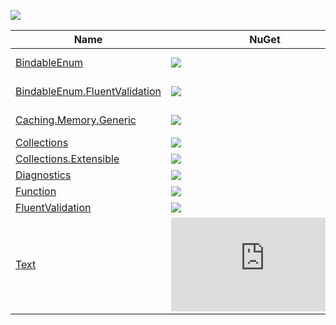 ![](https://img.shields.io/github/license/Woody230/CSharpExtensions)

| Name | NuGet | Description |
| --- | --- | --- | 
| [BindableEnum](BindableEnum/Library/README.md) | [![](https://img.shields.io/nuget/v/Woody230.BindableEnum)](https://www.nuget.org/packages/Woody230.BindableEnum) | Enumeration wrapper for manual model state validation in ASP.NET Core. |
| [BindableEnum.FluentValidation](BindableEnum.FluentValidation/Library/README.md) | [![](https://img.shields.io/nuget/v/Woody230.BindableEnum.FluentValidation)](https://www.nuget.org/packages/Woody230.BindableEnum.FluentValidation) | Extensions for the [FluentValidation](https://github.com/FluentValidation/FluentValidation) library within the context of the [BindableEnum](BindableEnum/Library/README.md) library. |
| [Caching.Memory.Generic](Caching.Memory.Generic/Library/README.md)  | [![](https://img.shields.io/nuget/v/Woody230.Caching.Memory.Generic)](https://www.nuget.org/packages/Woody230.Caching.Memory.Generic) | Typed wrapper of the Microsoft.Extensions.Caching.Memory.MemoryCache. |
| [Collections](Collections/Library/README.md) | [![](https://img.shields.io/nuget/v/Woody230.Collections)](https://www.nuget.org/packages/Woody230.Collections) | Extensions for the System.Collections namespace. | 
| [Collections.Extensible](Collections.Extensible/Library/README.md) | [![](https://img.shields.io/nuget/v/Woody230.Collections.Extensible)](https://www.nuget.org/packages/Woody230.Collections.Extensible) | Custom collections extending System.Collections. | 
| [Diagnostics](Diagnostics/Library/README.md) | [![](https://img.shields.io/nuget/v/Woody230.Diagnostics)](https://www.nuget.org/packages/Woody230.Diagnostics) | Extensions for the System.Diagnostics namespace. | 
| [Function](Function/Library/README.md) | [![](https://img.shields.io/nuget/v/Woody230.Function)](https://www.nuget.org/packages/Woody230.Function) | Extensions for functions. |
| [FluentValidation](FluentValidation/Library/README.md) | [![](https://img.shields.io/nuget/v/Woody230.FluentValidation)](https://www.nuget.org/packages/Woody230.FluentValidation) | Extensions for the [FluentValidation](https://github.com/FluentValidation/FluentValidation) library. |
| [Text](Text/Library/README.md) | [![](https://img.shields.io/nuget/v/Woody230.Text)](https://www.nuget.org/packages/Woody230.Text) | Extensions for the System.Text namespace. |

